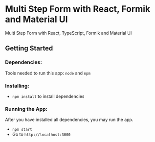 # Multi Step Form with React, Formik and Material UI
Multi Step Form with React, TypeScript, Formik and Material UI

## Getting Started

### Dependencies:
Tools needed to run this app: `node` and `npm`

### Installing:
* `npm install` to install dependencies

### Running the App:
After you have installed all dependencies, you may run the app.

- `npm start`
- Go to `http://localhost:3000`
